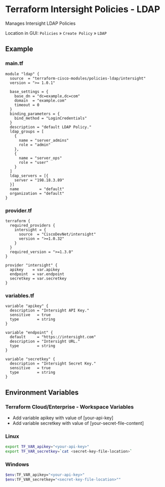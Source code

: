 <!-- BEGIN_TF_DOCS -->
# Terraform Intersight Policies - LDAP
Manages Intersight LDAP Policies

Location in GUI:
`Policies` » `Create Policy` » `LDAP`

## Example

### main.tf
```hcl
module "ldap" {
  source  = "terraform-cisco-modules/policies-ldap/intersight"
  version = ">= 1.0.1"

  base_settings = {
    base_dn = "dc=example,dc=com"
    domain  = "example.com"
    timeout = 0
  }
  binding_parameters = {
    bind_method = "LoginCredentials"
  }
  description = "default LDAP Policy."
  ldap_groups = [
    {
      name = "server_admins"
      role = "admin"
    },
    {
      name = "server_ops"
      role = "user"
    }
  ]
  ldap_servers = [{
    server = "198.18.3.89"
  }]
  name         = "default"
  organization = "default"
}
```

### provider.tf
```hcl
terraform {
  required_providers {
    intersight = {
      source  = "CiscoDevNet/intersight"
      version = ">=1.0.32"
    }
  }
  required_version = ">=1.3.0"
}

provider "intersight" {
  apikey    = var.apikey
  endpoint  = var.endpoint
  secretkey = var.secretkey
}
```

### variables.tf
```hcl
variable "apikey" {
  description = "Intersight API Key."
  sensitive   = true
  type        = string
}

variable "endpoint" {
  default     = "https://intersight.com"
  description = "Intersight URL."
  type        = string
}

variable "secretkey" {
  description = "Intersight Secret Key."
  sensitive   = true
  type        = string
}
```

## Environment Variables

### Terraform Cloud/Enterprise - Workspace Variables
- Add variable apikey with value of [your-api-key]
- Add variable secretkey with value of [your-secret-file-content]

### Linux
```bash
export TF_VAR_apikey="<your-api-key>"
export TF_VAR_secretkey=`cat <secret-key-file-location>`
```

### Windows
```bash
$env:TF_VAR_apikey="<your-api-key>"
$env:TF_VAR_secretkey="<secret-key-file-location>""
```
<!-- END_TF_DOCS -->